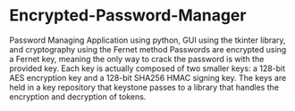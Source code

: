 # Encrypted-Password-Manager
Password Managing Application using python, GUI using the tkinter library, and cryptography using the Fernet method
Passwords are encrypted using a Fernet key, meaning the only way to crack the password is with the provided key. Each key is actually composed of two smaller keys: a 128-bit AES encryption key and a 128-bit SHA256 HMAC signing key. The keys are held in a key repository that keystone passes to a library that handles the encryption and decryption of tokens.
